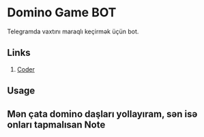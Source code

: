 # Domino Game BOT
Telegramda vaxtını maraqlı keçirmək üçün bot.

Links
----
1. [Coder](https://t.me/FoxgOwner)

Usage
---
Mən çata domino daşları yollayıram, sən isə onları tapmalısan
Note
---
